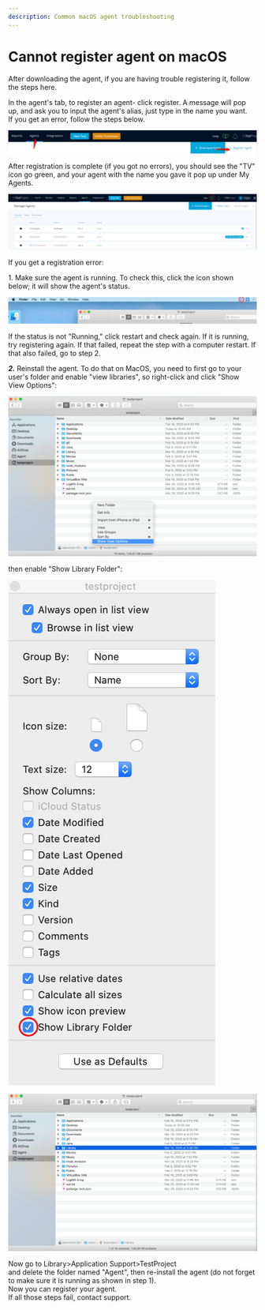 ```yaml
---
description: Common macOS agent troubleshooting
---
```


# Cannot register agent on macOS

After downloading the agent, if you are having trouble registering it, follow the steps here.

In the agent's tab, to register an agent- click register. A message will pop up, and ask you to input the agent's alias, just type in the name you want.\
If you get an error, follow the steps below.

![](<../../.gitbook/assets/image (520).png>)

After registration is complete (if you got no errors), you should see the "TV" icon go green, and your agent with the name you gave it pop up under My Agents.

![](<../../.gitbook/assets/image (500).png>)

If you get a registration error:

1\. Make sure the agent is running. To check this, click the icon shown below; it will show the agent's status.

![](<../../.gitbook/assets/image (504).png>)

If the status is not "Running," click restart and check again. If it is running, try registering again. If that failed, repeat the step with a computer restart. If that also failed, go to step 2.

_**2.**_ Reinstall the agent. To do that on MacOS, you need to first go to your user's folder and enable "view libraries", so right-click and click "Show View Options":

![](<../../.gitbook/assets/image (482).png>)

then enable "Show Library Folder":

![](<../../.gitbook/assets/image (464).png>)

![](<../../.gitbook/assets/image (458).png>)

Now go to Library>Application Support>TestProject\
and delete the folder named "Agent", then re-install the agent (do not forget to make sure it is running as shown in step 1).\
Now you can register your agent.\
If all those steps fail, contact support.
